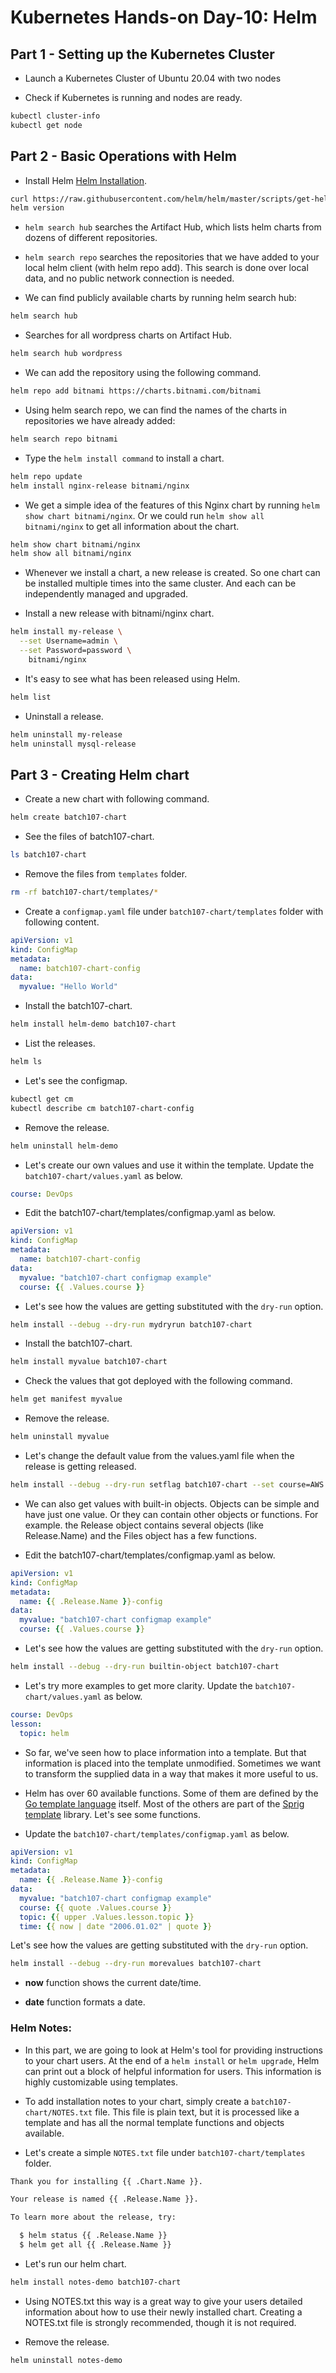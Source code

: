 # Kubernetes Hands-on Day-10: Helm

## Part 1 - Setting up the Kubernetes Cluster

- Launch a Kubernetes Cluster of Ubuntu 20.04 with two nodes

- Check if Kubernetes is running and nodes are ready.

```bash
kubectl cluster-info
kubectl get node
```

## Part 2 - Basic Operations with Helm


* Install Helm  [Helm Installation](https://helm.sh/docs/intro/install/).

```bash
curl https://raw.githubusercontent.com/helm/helm/master/scripts/get-helm-3 | bash
helm version
```

- `helm search hub` searches the Artifact Hub, which lists helm charts from dozens of different repositories.

- `helm search repo` searches the repositories that we have added to your local helm client (with helm repo add). This search is done over local data, and no public network connection is needed.

- We can find publicly available charts by running helm search hub:

```bash
helm search hub
```

- Searches for all wordpress charts on Artifact Hub.

```bash
helm search hub wordpress
```

- We can add the repository using the following command.

```bash
helm repo add bitnami https://charts.bitnami.com/bitnami
```

- Using helm search repo, we can find the names of the charts in repositories we have already added:

```bash
helm search repo bitnami
```

- Type the `helm install command` to install a chart.

```bash
helm repo update
helm install nginx-release bitnami/nginx
```

- We get a simple idea of the features of this Nginx chart by running `helm show chart bitnami/nginx`. Or we could run `helm show all bitnami/nginx` to get all information about the chart.

```bash
helm show chart bitnami/nginx
helm show all bitnami/nginx
```

- Whenever we install a chart, a new release is created. So one chart can be installed multiple times into the same cluster. And each can be independently managed and upgraded.

- Install a new release with bitnami/nginx chart.

```bash
helm install my-release \
  --set Username=admin \
  --set Password=password \
    bitnami/nginx
```

- It's easy to see what has been released using Helm.

```bash
helm list
```

- Uninstall a release.

```bash
helm uninstall my-release
helm uninstall mysql-release
```

## Part 3 - Creating Helm chart

- Create a new chart with following command.

```bash
helm create batch107-chart
```

- See the files of batch107-chart.

```bash
ls batch107-chart
```

- Remove the files from `templates` folder.

```bash
rm -rf batch107-chart/templates/*
```

- Create a `configmap.yaml` file under `batch107-chart/templates` folder with following content.

```yaml
apiVersion: v1
kind: ConfigMap
metadata:
  name: batch107-chart-config
data:
  myvalue: "Hello World"
```

- Install the batch107-chart.

```bash
helm install helm-demo batch107-chart
```

- List the releases.

```bash
helm ls
```

- Let's see the configmap.

```bash
kubectl get cm
kubectl describe cm batch107-chart-config
```

- Remove the release.

```bash
helm uninstall helm-demo
```

- Let's create our own values and use it within the template. Update the `batch107-chart/values.yaml` as below.

```yaml
course: DevOps
```

- Edit the batch107-chart/templates/configmap.yaml as below.

```yaml
apiVersion: v1
kind: ConfigMap
metadata:
  name: batch107-chart-config
data:
  myvalue: "batch107-chart configmap example"
  course: {{ .Values.course }}
``` 

- Let's see how the values are getting substituted with the `dry-run` option.

```bash
helm install --debug --dry-run mydryrun batch107-chart
```

- Install the batch107-chart.

```bash
helm install myvalue batch107-chart
```

- Check the values that got deployed with the following command.

```bash
helm get manifest myvalue
```

- Remove the release.

```bash
helm uninstall myvalue
```

- Let's change the default value from the values.yaml file when the release is getting released.

```bash
helm install --debug --dry-run setflag batch107-chart --set course=AWS
```

- We can also get values with built-in objects. Objects can be simple and have just one value. Or they can contain other objects or functions. For example. the Release object contains several objects (like Release.Name) and the Files object has a few functions.

- Edit the batch107-chart/templates/configmap.yaml as below.

```yaml
apiVersion: v1
kind: ConfigMap
metadata:
  name: {{ .Release.Name }}-config
data:
  myvalue: "batch107-chart configmap example"
  course: {{ .Values.course }}
``` 

- Let's see how the values are getting substituted with the `dry-run` option.

```bash
helm install --debug --dry-run builtin-object batch107-chart
```

- Let's try more examples to get more clarity. Update the `batch107-chart/values.yaml` as below.

```yaml
course: DevOps
lesson:
  topic: helm
```

- So far, we've seen how to place information into a template. But that information is placed into the template unmodified. Sometimes we want to transform the supplied data in a way that makes it more useful to us.

- Helm has over 60 available functions. Some of them are defined by the [Go template language](https://pkg.go.dev/text/template) itself. Most of the others are part of the [Sprig template](https://masterminds.github.io/sprig/) library. Let's see some functions.

- Update the `batch107-chart/templates/configmap.yaml` as below.

```yaml
apiVersion: v1
kind: ConfigMap
metadata:
  name: {{ .Release.Name }}-config
data:
  myvalue: "batch107-chart configmap example"
  course: {{ quote .Values.course }}
  topic: {{ upper .Values.lesson.topic }}
  time: {{ now | date "2006.01.02" | quote }} 
```

 Let's see how the values are getting substituted with the `dry-run` option.

```bash
helm install --debug --dry-run morevalues batch107-chart
```

- **now** function shows the current date/time.

- **date** function formats a date.

### Helm Notes:

- In this part, we are going to look at Helm's tool for providing instructions to your chart users. At the end of a `helm install` or `helm upgrade`, Helm can print out a block of helpful information for users. This information is highly customizable using templates.

- To add installation notes to your chart, simply create a `batch107-chart/NOTES.txt` file. This file is plain text, but it is processed like a template and has all the normal template functions and objects available.

- Let's create a simple `NOTES.txt` file under `batch107-chart/templates` folder.

```txt
Thank you for installing {{ .Chart.Name }}.

Your release is named {{ .Release.Name }}.

To learn more about the release, try:

  $ helm status {{ .Release.Name }}
  $ helm get all {{ .Release.Name }}
```

- Let's run our helm chart.

```bash
helm install notes-demo batch107-chart
```

- Using NOTES.txt this way is a great way to give your users detailed information about how to use their newly installed chart. Creating a NOTES.txt file is strongly recommended, though it is not required.

- Remove the release.

```bash
helm uninstall notes-demo
```
